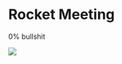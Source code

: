 # Rocket Meeting

0% bullshit

![](https://media0.giphy.com/media/iV0CvfydE1Quk/giphy.gif?cid=790b7611b32d17eda3eb25866808ada29c0fbcfdfb3d8005&rid=giphy.gif)
